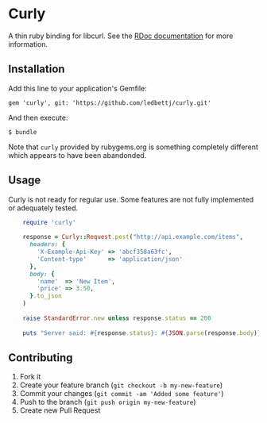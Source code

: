 # Curly


A thin ruby binding for libcurl.  See the [RDoc documentation](http://rubydoc.info/github/ledbettj/curly/index) for more information.

## Installation

Add this line to your application's Gemfile:

    gem 'curly', git: 'https://github.com/ledbettj/curly.git'

And then execute:

    $ bundle
    
Note that `curly` provided by rubygems.org is something completely different which appears to have been abandonded.

## Usage

Curly is not ready for regular use.  Some features are not fully implemented or adequately tested.

```ruby
    require 'curly'
    
    response = Curly::Request.post("http://api.example.com/items",
      headers: {
        'X-Example-Api-Key' => 'abcf358a63fc',
        'Content-type'      => 'application/json'
      },
      body: {
        'name'  => 'New Item',
        'price' => 3.50,
      }.to_json
    )
    
    raise StandardError.new unless response.status == 200
    
    puts "Server said: #{response.status}: #{JSON.parse(response.body)}"
```

## Contributing

1. Fork it
2. Create your feature branch (`git checkout -b my-new-feature`)
3. Commit your changes (`git commit -am 'Added some feature'`)
4. Push to the branch (`git push origin my-new-feature`)
5. Create new Pull Request

